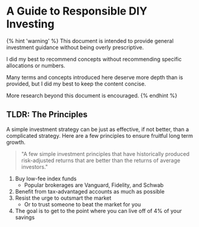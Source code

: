 # A Guide to Responsible DIY Investing

{% hint 'warning' %}
This document is intended to provide general investment guidance without being overly prescriptive.

I did my best to recommend concepts without recommending specific allocations or numbers.

Many terms and concepts introduced here deserve more depth than is provided, but I did my best to keep the content concise.

More research beyond this document is encouraged.
{% endhint %}

## TLDR: The Principles

A simple investment strategy can be just as effective, if not better, than a complicated strategy. Here are a few principles to ensure fruitful long term growth.

> "A few simple investment principles that have historically produced risk-adjusted returns that are better than the returns of average investors."

1. Buy low-fee index funds
    - Popular brokerages are Vanguard, Fidelity, and Schwab
1. Benefit from tax-advantaged accounts as much as possible
1. Resist the urge to outsmart the market
    - Or to trust someone to beat the market for you
1. The goal is to get to the point where you can live off of 4% of your savings

